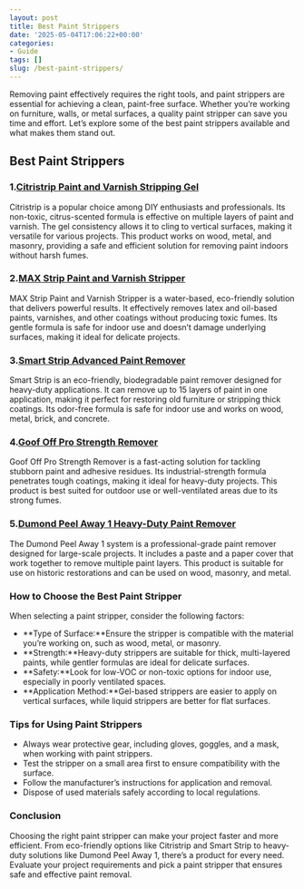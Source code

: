 ```yaml
---
layout: post
title: Best Paint Strippers
date: '2025-05-04T17:06:22+00:00'
categories:
- Guide
tags: []
slug: /best-paint-strippers/
---
```


Removing paint effectively requires the right tools, and paint strippers are essential for achieving a clean, paint-free surface. Whether you’re working on furniture, walls, or metal surfaces, a quality paint stripper can save you time and effort. Let’s explore some of the best paint strippers available and what makes them stand out.
## Best Paint Strippers
### 1.[Citristrip Paint and Varnish Stripping Gel](https://www.amazon.com/dp/B000BQL0WA?tag=p-policy-20)
Citristrip is a popular choice among DIY enthusiasts and professionals. Its non-toxic, citrus-scented formula is effective on multiple layers of paint and varnish. The gel consistency allows it to cling to vertical surfaces, making it versatile for various projects.
This product works on wood, metal, and masonry, providing a safe and efficient solution for removing paint indoors without harsh fumes.
### 2.[MAX Strip Paint and Varnish Stripper](https://www.amazon.com/dp/B0000DIWIM?tag=p-policy-20)
MAX Strip Paint and Varnish Stripper is a water-based, eco-friendly solution that delivers powerful results. It effectively removes latex and oil-based paints, varnishes, and other coatings without producing toxic fumes.
Its gentle formula is safe for indoor use and doesn’t damage underlying surfaces, making it ideal for delicate projects.
### 3.[Smart Strip Advanced Paint Remover](https://www.amazon.com/dp/B07B4ZNB5L?tag=p-policy-20)
Smart Strip is an eco-friendly, biodegradable paint remover designed for heavy-duty applications. It can remove up to 15 layers of paint in one application, making it perfect for restoring old furniture or stripping thick coatings.
Its odor-free formula is safe for indoor use and works on wood, metal, brick, and concrete.
### 4.[Goof Off Pro Strength Remover](https://www.amazon.com/dp/B08HRDCRB1?tag=p-policy-20)
Goof Off Pro Strength Remover is a fast-acting solution for tackling stubborn paint and adhesive residues. Its industrial-strength formula penetrates tough coatings, making it ideal for heavy-duty projects.
This product is best suited for outdoor use or well-ventilated areas due to its strong fumes.
### 5.[Dumond Peel Away 1 Heavy-Duty Paint Remover](https://www.amazon.com/dp/B005DKUQF0?tag=p-policy-20)
The Dumond Peel Away 1 system is a professional-grade paint remover designed for large-scale projects. It includes a paste and a paper cover that work together to remove multiple paint layers.
This product is suitable for use on historic restorations and can be used on wood, masonry, and metal.
### How to Choose the Best Paint Stripper
When selecting a paint stripper, consider the following factors:
- **Type of Surface:**Ensure the stripper is compatible with the material you’re working on, such as wood, metal, or masonry.
- **Strength:**Heavy-duty strippers are suitable for thick, multi-layered paints, while gentler formulas are ideal for delicate surfaces.
- **Safety:**Look for low-VOC or non-toxic options for indoor use, especially in poorly ventilated spaces.
- **Application Method:**Gel-based strippers are easier to apply on vertical surfaces, while liquid strippers are better for flat surfaces.
### Tips for Using Paint Strippers
- Always wear protective gear, including gloves, goggles, and a mask, when working with paint strippers.
- Test the stripper on a small area first to ensure compatibility with the surface.
- Follow the manufacturer’s instructions for application and removal.
- Dispose of used materials safely according to local regulations.
### Conclusion
Choosing the right paint stripper can make your project faster and more efficient. From eco-friendly options like Citristrip and Smart Strip to heavy-duty solutions like Dumond Peel Away 1, there’s a product for every need. Evaluate your project requirements and pick a paint stripper that ensures safe and effective paint removal.
